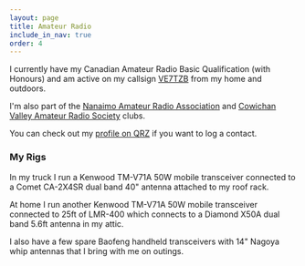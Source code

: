 ```yaml
---
layout: page
title: Amateur Radio
include_in_nav: true
order: 4
---
```


I currently have my Canadian Amateur Radio Basic Qualification (with Honours) and am active on my callsign [VE7TZB](https://aprs.fi/?call=VE7TZB-9) from my home and outdoors.

I'm also part of the [Nanaimo Amateur Radio Association](http://www.ve7na.ca/) and [Cowichan Valley Amateur Radio Society](http://cvars.com) clubs.

You can check out my [profile on QRZ](https://www.qrz.com/db/ve7tzb) if you want to log a contact.

### My Rigs

In my truck I run a Kenwood TM-V71A 50W mobile transceiver connected to a Comet CA-2X4SR dual band 40" antenna attached to my roof rack.

At home I run another Kenwood TM-V71A 50W mobile transceiver connected to 25ft of LMR-400 which connects to a Diamond X50A dual band 5.6ft antenna in my attic.

I also have a few spare Baofeng handheld transceivers with 14" Nagoya whip antennas that I bring with me on outings.
